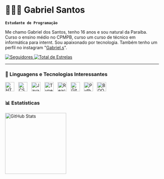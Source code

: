 # 👩🏻‍💻 Gabriel Santos

**`Estudante de Programação`**

Me chamo Gabriel dos Santos, tenho 16 anos e sou natural da Paraiba. Curso o ensino médio no CPMPB, curso um curso de técnico em informática para internt. Sou apaixonado por tecnologia. Também tenho um perfil no instagram "[Gabriel.s](https://www.instagram.com/biel_.0834/?next=%2F)".

<p align="left">
    <a 
        href="https://github.com/GabrielS0306?tab=followers"
    >
        <img 
        alt="Seguidores" 
        title="Siga-me no Github" 
        src="https://custom-icon-badges.demolab.com/github/followers/GabrielS0306?color=236ad3&labelColor=1155ba&style=for-the-badge&logo=person-add&label=Siga-me no github&logoColor=white"
        />
    </a>
    <a 
    href="https://github.com/GabrielS0306?tab=repositories&sort=stargazers"
    >
        <img 
        alt="Total de Estrelas" 
        title="Total de Estrelas no GitHub" 
        src="https://custom-icon-badges.demolab.com/github/stars/GabrielS0306?color=55960c&style=for-the-badge&labelColor=488207&logo=stars"
        />
        </a>
   </p>
</p>

---

### 🤖 Linguagens e Tecnologias Interessantes

<img 
    align="left" 
    alt="HTML"
    title="HTML" 
    width="30px" 
    style="padding-right: 10px;" 
    src="https://cdn.jsdelivr.net/gh/devicons/devicon@latest/icons/html5/html5-original.svg" 
/>
<img 
    align="left" 
    alt="CSS" 
    title="CSS"
    width="30px" 
    style="padding-right: 10px;" 
    src="https://cdn.jsdelivr.net/gh/devicons/devicon@latest/icons/css3/css3-original.svg" 
/>
<img 
    align="left" 
    alt="JavaScript" 
    title="JavaScript"
    width="30px" 
    style="padding-right: 10px;" 
    src="https://cdn.jsdelivr.net/gh/devicons/devicon@latest/icons/javascript/javascript-original.svg" 
/>
<img 
    align="left" 
    alt="TypeScript"
    title="TypeScript" 
    width="30px" 
    style="padding-right: 10px;" 
    src="https://cdn.jsdelivr.net/gh/devicons/devicon@latest/icons/typescript/typescript-original.svg" 
/>
<img 
    align="left" 
    alt="React"
    title="React" 
    width="30px" 
    style="padding-right: 10px;" 
    src="https://cdn.jsdelivr.net/gh/devicons/devicon@latest/icons/react/react-original.svg" 
/>
<img 
    align="left" 
    alt="Git" 
    title="Git"
    width="30px" 
    style="padding-right: 10px;" 
    src="https://cdn.jsdelivr.net/gh/devicons/devicon@latest/icons/git/git-original.svg" 
/>
<img 
    align="left" 
    alt="Python" 
    title="Python"
    width="30px" 
    style="padding-right: 10px;" 
    src="https://cdn.jsdelivr.net/gh/devicons/devicon@latest/icons/python/python-original.svg" 
/>
<img 
    align="left" 
    alt="BOOTSTRAP"
    title="BOOTSTRAP" 
    width="30px" 
    style="padding-right: 10px;" 
    src="https://cdn.jsdelivr.net/gh/devicons/devicon@latest/icons/bootstrap/bootstrap-original.svg" 
/>

<br/>
<br/>

### 📊 Estatísticas

<p>
  <img 
    align="left" 
    alt="GitHub Stats" 
    height="200" 
    style="padding-right: 10px;" 
    src="https://github-readme-stats.vercel.app/api?username=GabrielS0306&show_icons=true&theme=tokyonight&include_all_commits=true&locale=pt-br" 
  />
  
</p>
